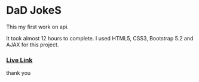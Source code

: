 # DaD JokeS
This my first work on api. 

It took almost 12 hours to complete. I used HTML5, CSS3, Bootstrap 5.2 and AJAX for this project. 

<h3><a href="https://dad-jokes-hr.netlify.app/">Live Link</a></h3>

thank you

